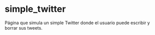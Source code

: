 # simple_twitter

Página que simula un simple Twitter donde el usuario puede escribir y borrar sus tweets.
